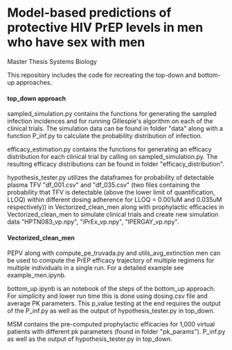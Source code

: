 # Model-based predictions of protective HIV PrEP levels in men who have sex with men
Master Thesis Systems Biology

This repository includes the code for recreating the top-down and bottom-up approaches.

#### top_down approach

sampled_simulation.py contains the functions for generating the sampled infection incidences and for running Gillespie's algorithm on each of the clinical trials. The simulation data can be found in folder "data" along with a function P_inf.py to calculate the probability distribution of infection. 

efficacy_estimation.py contains the functions for generating an efficacy distribution for each clinical trial by calling on sampled_simulation.py. The resulting efficacy distributions can be found in folder "efficacy_distribution".

hypothesis_tester.py utilizes the dataframes for probability of detectable plasma TFV "df_001.csv" and "df_035.csv" (two files containing the probability that TFV is detectable (above the lower limit of quantification, LLOQ) within different dosing adherence for LLOQ = 0.001uM and 0.035uM respectively)) in Vectorized_clean_men along with prophylactic efficacies in Vectorized_clean_men to simulate clinical trials and create new simulation data "HPTN083_vp.npy", "iPrEx_vp.npy", "IPERGAY_vp.npy".


#### Vectorized_clean_men

PEPV along with compute_pe_truvada.py and utils_avg_extinction men can be used to compute the PrEP efficacy trajectory of multiple regimens for multiple individuals in a single run. For a detailed example see example_men.ipynb.

bottom_up.ipynb is an notebook of the steps of the bottom_up approach. For simplicity and lower run time this is done using dosing.csv file and average PK parameters. This p_value testing at the end requires the output of the P_inf.py as well as the output of hypothesis_tester.py in top_down.

MSM contains the pre-computed prophylactic efficacies for 1,000 virtual patients with different pk parameters (found in folder "pk_params"). P_inf.py as well as the output of hypothesis_tester.py in top_down.
